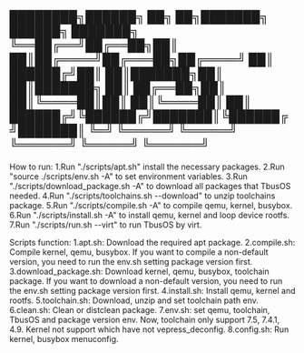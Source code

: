 ████████╗██████╗ ██╗   ██╗███████╗ ██████╗ ███████╗
╚══██╔══╝██╔══██╗██║   ██║██╔════╝██╔═══██╗██╔════╝
   ██║   ██████╔╝██║   ██║███████╗██║   ██║███████╗
   ██║   ██╔══██╗██║   ██║╚════██║██║   ██║╚════██║
   ██║   ██████╔╝╚██████╔╝███████║╚██████╔╝███████║
   ╚═╝   ╚═════╝  ╚═════╝ ╚══════╝ ╚═════╝ ╚══════╝
   ------------------------------------------------


How to run:
1.Run "./scripts/apt.sh" install the necessary packages. 
2.Run "source ./scripts/env.sh -A" to set environment variables.
3.Run "./scripts/download_package.sh -A" to download all packages that TbusOS needed.
4.Run "./scripts/toolchains.sh --download" to unzip toolchains package.
5.Run "./scripts/compile.sh -A" to compile qemu, kernel, busybox.
6.Run "./scripts/install.sh -A" to install qemu, kernel and loop device rootfs.
7.Run "./scripts/run.sh --virt" to run TbusOS by virt.

Scripts function:
1.apt.sh: Download the required apt package.
2.compile.sh: Compile kernel, qemu, busybox. If you want to compile a non-default version, you need to run the env.sh setting package version first.
3.download_package.sh: Download kernel, qemu, busybox, toolchain package. If you want to download a non-default version, you need to run the env.sh setting package version first.
4.install.sh: Install qemu, kernel and rootfs.
5.toolchain.sh: Download, unzip and set toolchain path env.
6.clean.sh: Clean or distclean package.
7.env.sh: set qemu, toolchain, TbusOS and package version env. Now, toolchain only support 7.5, 7.4.1, 4.9. Kernel not support which have not vepress_deconfig.
8.config.sh: Run kernel, busybox menuconfig.
